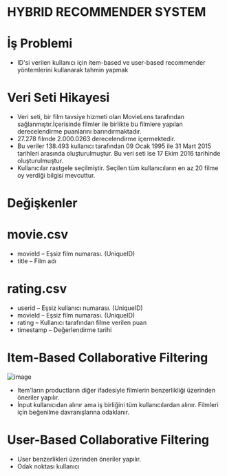 # HYBRID RECOMMENDER SYSTEM

# İş Problemi

* ID'si verilen kullanıcı için item-based ve user-based recommender yöntemlerini kullanarak tahmin yapmak

# Veri Seti Hikayesi

* Veri seti, bir film tavsiye hizmeti olan MovieLens tarafından sağlanmıştır.İçerisinde filmler ile birlikte bu filmlere yapılan derecelendirme puanlarını 
barındırmaktadır.
* 27.278 filmde 2.000.0263 derecelendirme içermektedir. 
* Bu veriler 138.493 kullanıcı tarafından 09 Ocak 1995 ile 31 Mart 2015 tarihleri arasında oluşturulmuştur. Bu veri seti ise 17 Ekim 2016 tarihinde oluşturulmuştur.
* Kullanıcılar rastgele seçilmiştir. Seçilen tüm kullanıcıların en az 20 filme oy verdiği bilgisi mevcuttur.

# Değişkenler

# movie.csv
* movieId – Eşsiz film numarası. (UniqueID)
* title – Film adı

# rating.csv

* userid – Eşsiz kullanıcı numarası. (UniqueID)
* movieId – Eşsiz film numarası. (UniqueID)
* rating – Kullanıcı tarafından filme verilen puan
* timestamp – Değerlendirme tarihi

# Item-Based Collaborative Filtering

   ![image](https://user-images.githubusercontent.com/73841520/122440513-4d65c200-cfa5-11eb-83b7-7754e0c6571f.png)

* Item'ların productların diğer ifadesiyle filmlerin benzerlikliği üzerinden öneriler yapılır.
* İnput kullanıcıdan alınır ama iş birliğini tüm kullanıcılardan alınır. Filmleri için beğenilme davranışlarına odaklanır.

# User-Based Collaborative Filtering
* User benzerlikleri üzerinden öneriler yapılır.
* Odak noktası kullanıcı
